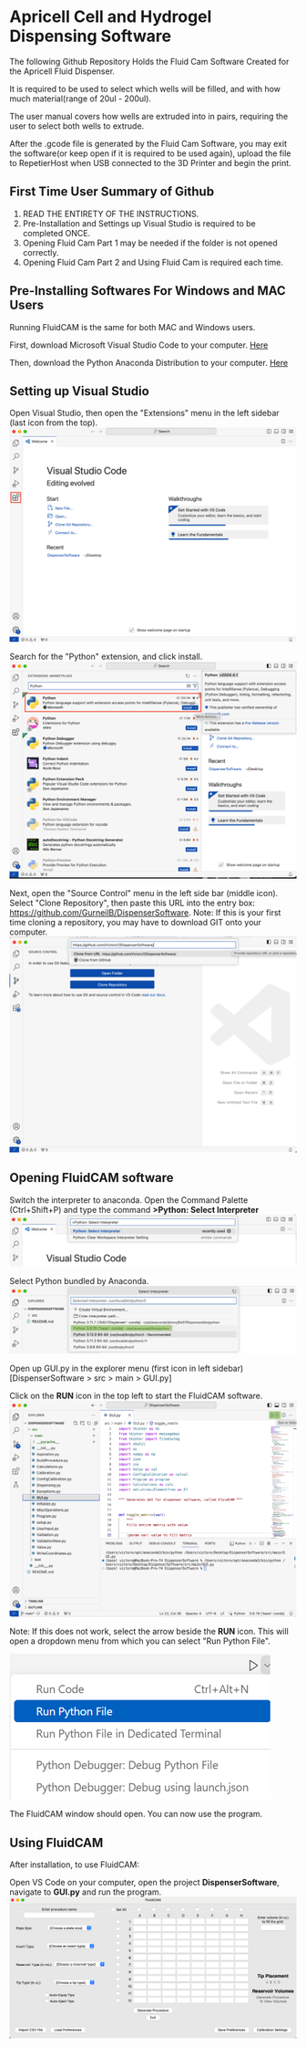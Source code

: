 # Apricell Cell and Hydrogel Dispensing Software

The following Github Repository Holds the Fluid Cam Software Created for the Apricell Fluid Dispenser. 

It is required to be used to select which wells will be filled, and with how much material(range of 20ul - 200ul).

The user manual covers how wells are extruded into in pairs, requiring the user to select both wells to extrude.

After the .gcode file is generated by the Fluid Cam Software, you may exit the software(or keep open if it is required to be used again), upload the file to RepetierHost when USB connected to the 3D Printer and begin the print.  



## First Time User Summary of Github 
1. READ THE ENTIRETY OF THE INSTRUCTIONS.
2. Pre-Installation and Settings up Visual Studio is required to be completed ONCE.
3. Opening Fluid Cam Part 1 may be needed if the folder is not opened correctly.
4. Opening Fluid Cam Part 2 and Using Fluid Cam is required each time. 
 
## Pre-Installing Softwares For Windows and MAC Users
Running FluidCAM is the same for both MAC and Windows users.

First, download Microsoft Visual Studio Code to your computer. [Here](https://code.visualstudio.com/download)

Then, download the Python Anaconda Distribution to your computer. [Here](https://www.anaconda.com/download) 

## Setting up Visual Studio
Open Visual Studio, then open the "Extensions" menu in the left sidebar (last icon from the top).
![Extension Menu](Images/Extensions.png)

Search for the "Python" extension, and click install.
![Install Python](Images/Python.png)

Next, open the "Source Control" menu in the left side bar (middle icon).
Select "Clone Repository", then paste this URL into the entry box: https://github.com/GurneilB/DispenserSoftware.
Note: If this is your first time cloning a repository, you may have to download GIT onto your computer.
![Clone Repository](Images/Repo.png)

## Opening FluidCAM software

Switch the interpreter to anaconda. Open the Command Palette (Ctrl+Shift+P) and type the command **>Python: Select Interpreter**
![Python Interpreter](Images/Interpreter_command.png)

Select Python bundled by Anaconda.
![Anaconda](Images/Conda.png)

Open up GUI.py in the explorer menu (first icon in left sidebar) [DispenserSoftware > src > main > GUI.py] 

Click on the **RUN** icon in the top left to start the FluidCAM software.
![Run Program](Images/Run.png)

Note: If this does not work, select the arrow beside the **RUN** icon. This will open a dropdown menu from which you can select "Run Python File".

![Run Program](Images/Run_Python_File.png)

The FluidCAM window should open. You can now use the program.

## Using FluidCAM
After installation, to use FluidCAM:

Open VS Code on your computer, open the project **DispenserSoftware**, navigate to **GUI.py** and run the program.
![GUI Image](Images/Program.png)
